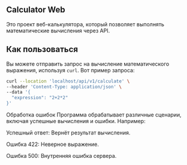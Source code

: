 ## Calculator Web

Это проект веб-калькулятора, который позволяет выполнять математические вычисления через API.

## Как пользоваться

Вы можете отправить запрос на вычисление математического выражения, используя `curl`. Вот пример запроса:

```bash
curl --location 'localhost/api/v1/calculate' \
--header 'Content-Type: application/json' \
--data '{
  "expression": "2+2*2"
}'
```

Обработка ошибок
Программа обрабатывает различные сценарии, включая успешные вычисления и ошибки. Например:

Успешный ответ: Вернёт результат вычисления.

Ошибка 422: Неверное выражение.

Ошибка 500: Внутренняя ошибка сервера.